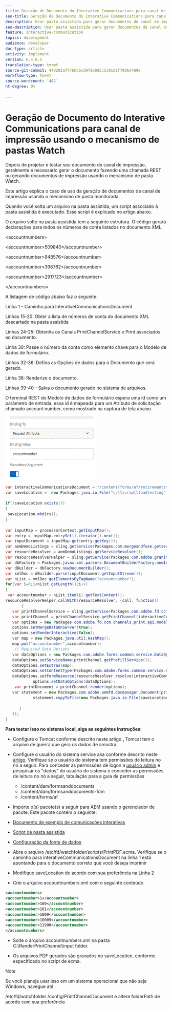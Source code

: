 ```yaml
---
title: Geração de Documento do Interative Communications para canal de impressão usando o mecanismo de pastas Watch
seo-title: Geração de Documento do Interative Communications para canal de impressão usando o mecanismo de pastas Watch
description: Usar pasta assistida para gerar documentos de canal de impressão
seo-description: Usar pasta assistida para gerar documentos de canal de impressão
feature: interactive-communication
topics: development
audience: developer
doc-type: article
activity: implement
version: 6.4,6.5
translation-type: tm+mt
source-git-commit: 449202af47b6bbcd9f860d5c5391d1f7096d489e
workflow-type: tm+mt
source-wordcount: '482'
ht-degree: 0%

---
```



# Geração de Documento do Interative Communications para canal de impressão usando o mecanismo de pastas Watch

Depois de projetar e testar seu documento de canal de impressão, geralmente é necessário gerar o documento fazendo uma chamada REST ou gerando documentos de impressão usando o mecanismo de pasta Watch.

Este artigo explica o caso de uso da geração de documentos de canal de impressão usando o mecanismo de pasta monitorada.

Quando você solta um arquivo na pasta assistida, um script associado à pasta assistida é executado. Esse script é explicado no artigo abaixo.

O arquivo solto na pasta assistida tem a seguinte estrutura. O código gerará declarações para todos os números de conta listados no documento XML.

&lt;accountnumbers>

&lt;accountnumber>509840&lt;/accountnumber>

&lt;accountnumber>948576&lt;/accountnumber>

&lt;accountnumber>398762&lt;/accountnumber>

&lt;accountnumber>2917/23&lt;/accountnumber>

&lt;/accountnumbers>

A listagem de código abaixo faz o seguinte:

Linha 1 - Caminho para InterativeCommunicationsDocument

Linhas 15-20: Obter a lista de números de conta do documento XML descartado na pasta assistida

Linhas 24-25: Obtenha os Canais PrintChannelService e Print associados ao documento.

Linha 30: Passe o número da conta como elemento chave para o Modelo de dados de formulário.

Linhas 32-36: Defina as Opções de dados para o Documento que será gerado.

Linha 38: Renderize o documento.

Linhas 39-40 - Salva o documento gerado no sistema de arquivos.

O terminal REST do Modelo de dados de formulário espera uma id como um parâmetro de entrada. essa id é mapeada para um Atributo de solicitação chamado account number, como mostrado na captura de tela abaixo.

![requestattribute](assets/requestattributeprintchannel.gif)

```java
var interactiveCommunicationsDocument = "/content/forms/af/retirementstatementprint/channels/print/";
var saveLocation =  new Packages.java.io.File("c:\\scrap\\loadtesting");

if(!saveLocation.exists())
{
 saveLocation.mkdirs();
}

var inputMap = processorContext.getInputMap();
var entry = inputMap.entrySet().iterator().next();
var inputDocument = inputMap.get(entry.getKey());
var aemDemoListings = sling.getService(Packages.com.mergeandfuse.getserviceuserresolver.GetResolver);
var resourceResolver = aemDemoListings.getServiceResolver();
var resourceResolverHelper = sling.getService(Packages.com.adobe.granite.resourceresolverhelper.ResourceResolverHelper);
var dbFactory = Packages.javax.xml.parsers.DocumentBuilderFactory.newInstance();
var dBuilder = dbFactory.newDocumentBuilder();
var xmlDoc = dBuilder.parse(inputDocument.getInputStream());
var nList = xmlDoc.getElementsByTagName("accountnumber");
for(var i=0;i<nList.getLength();i++)
{
 var accountnumber = nList.item(i).getTextContent();
resourceResolverHelper.callWith(resourceResolver, {call: function()
       {
   var printChannelService = sling.getService(Packages.com.adobe.fd.ccm.channels.print.api.service.PrintChannelService);
   var printChannel = printChannelService.getPrintChannel(interactiveCommunicationsDocument);
   var options = new Packages.com.adobe.fd.ccm.channels.print.api.model.PrintChannelRenderOptions();
   options.setMergeDataOnServer(true);
   options.setRenderInteractive(false);
   var map = new Packages.java.util.HashMap();
   map.put("accountnumber",accountnumber);
    // Required Data Options
   var dataOptions = new Packages.com.adobe.forms.common.service.DataOptions(); 
   dataOptions.setServiceName(printChannel.getPrefillService()); 
   dataOptions.setExtras(map); 
   dataOptions.setContentType(Packages.com.adobe.forms.common.service.ContentType.JSON);
   dataOptions.setFormResource(resourceResolver.resolve(interactiveCommunicationsDocument));
            options.setDataOptions(dataOptions); 
    var printDocument = printChannel.render(options);
   var statement = new Packages.com.adobe.aemfd.docmanager.Document(printDocument.getInputStream());
            statement.copyToFile(new Packages.java.io.File(saveLocation+"\\"+accountnumber+".pdf"));

      }
   });
}
```


**Para testar isso no sistema local, siga as seguintes instruções:**

* Configure o Tomcat conforme descrito neste artigo [.](/help/forms/ic-print-channel-tutorial/set-up-tomcat.md) Tomcat tem o arquivo de guerra que gera os dados de amostra.
* Configure o usuário do sistema service aka conforme descrito neste [artigo](/help/forms/adaptive-forms/service-user-tutorial-develop.md).
Verifique se o usuário do sistema tem permissões de leitura no nó a seguir. Para conceder as permissões de logon a [usuário admin](https://localhost:4502/useradmin) e pesquisar os &quot;dados&quot; do usuário do sistema e conceder as permissões de leitura no nó a seguir, tabulação para a guia de permissões
   * /content/dam/formsanddocuments
   * /content/dam/formsanddocuments-fdm
   * /content/forms/af
* Importe o(s) pacote(s) a seguir para AEM usando o gerenciador de pacote. Este pacote contém o seguinte:


* [Documento de exemplo de comunicações interativas](assets/retirementstatementprint.zip)
* [Script de pasta assistida](assets/printchanneldocumentusingwatchedfolder.zip)
* [Configuração da fonte de dados](assets/datasource.zip)

* Abra o arquivo /etc/fd/watchfolder/scripts/PrintPDF.ecma. Verifique se o caminho para interativeCommunicationsDocument na linha 1 está apontando para o documento correto que você deseja imprimir

* Modifique saveLocation de acordo com sua preferência na Linha 2

* Crie o arquivo accountnumbers.xml com o seguinte conteúdo

```xml
<accountnumbers>
<accountnumber>1</accountnumber>
<accountnumber>100</accountnumber>
<accountnumber>101</accountnumber>
<accountnumber>1009</accountnumber>
<accountnumber>10009</accountnumber>
<accountnumber>11990</accountnumber>
</accountnumbers>
```


* Solte o arquivo accountnumbers.xml na pasta C:\RenderPrintChannel\input folder.

* Os arquivos PDF gerados são gravados no saveLocation, conforme especificado no script de ecma.

>[!NOTE]
>
>Se você planeja usar isso em um sistema operacional que não seja Windows, navegue até
>
>/etc/fd/watchfolder /config/PrintChannelDocument e altere folderPath de acordo com sua preferência

